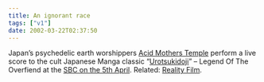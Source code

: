 ```yaml
---
title: An ignorant race
tags: ["v1"]
date: 2002-03-22T02:37:50
---
```


Japan’s psychedelic earth worshippers [Acid Mothers Temple][1] perform a live score to the cult Japanese Manga classic “[Urotsukidoji][2]” – Legend Of The Overfiend at the [SBC on the 5th April](http://www.sbc.org.uk/cgi-bin/framebuilder.cgi?target=http://www.sbc.org.uk/music/sub_music/performance/14793.html?version=1). Related: [Reality Film][3].

[1]: http://www.acidmothers.com/
[2]: http://uk.imdb.com/Title?0108461
[3]: http://www.realityfilm.co.uk/
